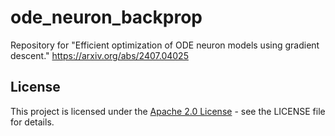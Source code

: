 # ode_neuron_backprop
Repository for "Efficient optimization of ODE neuron models using gradient descent." https://arxiv.org/abs/2407.04025

## License

This project is licensed under the [Apache 2.0 License](./LICENSE) - see the LICENSE file for details.
